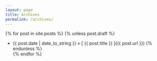 ```yaml
---
layout: page
title: Archives
permalink: /archives/
---
```


{% for post in site.posts %}
  {% unless post.draft %}
  * {{ post.date | date_to_string }} &raquo; [ {{ post.title }} ]({{ post.url }})
  {% endunless %}  
{% endfor %}

